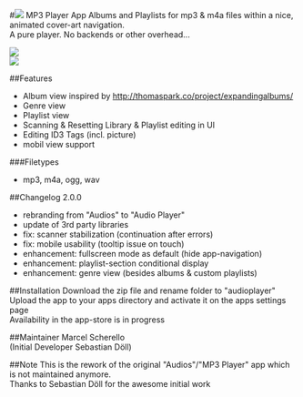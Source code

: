 #![](https://github.com/z000ao8q/screenshots/blob/master/Audioplayer_Icon_30.png) MP3 Player App
Albums and Playlists for mp3 & m4a files within a nice, animated cover-art navigation.<br>
A pure player. No backends or other overhead...

![](https://github.com/z000ao8q/screenshots/blob/master/audioplayer_main.png)<br>
![](https://github.com/z000ao8q/screenshots/blob/master/audioplayer_lists.png)


##Features
- Album view inspired by http://thomaspark.co/project/expandingalbums/ 
- Genre view
- Playlist view
- Scanning & Resetting Library & Playlist editing in UI
- Editing ID3 Tags (incl. picture)
- mobil view support

###Filetypes
- mp3, m4a, ogg, wav

##Changelog
2.0.0
- rebranding from "Audios" to "Audio Player"
- update of 3rd party libraries
- fix: scanner stabilization (continuation after errors)
- fix: mobile usability (tooltip issue on touch)
- enhancement: fullscreen mode as default (hide app-navigation)
- enhancement: playlist-section conditional display
- enhancement: genre view (besides albums & custom playlists)

##Installation
Download the zip file and rename folder to "audioplayer"<br>
Upload the app to your apps directory and activate it on the apps settings page<br>
Availability in the app-store is in progress

##Maintainer
Marcel Scherello<br>
(Initial Developer Sebastian Döll)

##Note
This is the rework of the original "Audios"/"MP3 Player" app which is not maintained anymore. <br>
Thanks to Sebastian Döll for the awesome initial work

